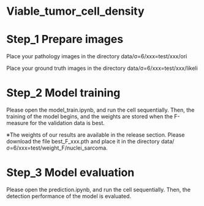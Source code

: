 # Viable_tumor_cell_density
# Step_1 Prepare images
Place your pathology images in the directory data/σ=6/xxx=test/xxx/ori

Place your ground truth images in the directory data/σ=6/xxx=test/xxx/likeli

# Step_2 Model training
Please open the model_train.ipynb, and run the cell sequentially.
Then, the training of the model begins, and the weights are stored when the F-measure for the validation data is best.

※The weights of our results are available in the release section. 
Please download the file best_F_xxx.pth and place it in the directory data/σ=6/xxx=test/weight_F/nuclei_sarcoma.

# Step_3 Model evaluation
Please open the prediction.ipynb, and run the cell sequentially.
Then, the detection performance of the model is evaluated.
